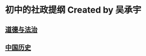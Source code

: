 # 初中的社政提纲 Created by 吴承宇

## [道德与法治](./%E9%81%93%E5%BE%B7%E4%B8%8E%E6%B3%95%E6%B2%BB/)

## [中国历史](./%E4%B8%AD%E5%9B%BD%E5%8E%86%E5%8F%B2/)